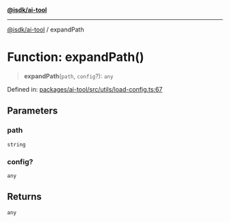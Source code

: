 [**@isdk/ai-tool**](../README.md)

***

[@isdk/ai-tool](../globals.md) / expandPath

# Function: expandPath()

> **expandPath**(`path`, `config`?): `any`

Defined in: [packages/ai-tool/src/utils/load-config.ts:67](https://github.com/isdk/ai-tool.js/blob/79d5773fa454dc7789b1291b1ebd73e4c1b93154/src/utils/load-config.ts#L67)

## Parameters

### path

`string`

### config?

`any`

## Returns

`any`

